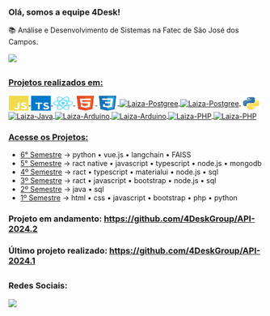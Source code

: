 ### Olá, somos a equipe 4Desk!

📚 Análise e Desenvolvimento de Sistemas na Fatec de São José dos Campos.

<div alinhar = "centro">
 <a href="https://github.com/4deskgroup">
 <img align="center" height="190em" src="https://github-readme-stats.vercel.app/api/top-langs/?username=4DeskGroup&layout=compact&langs_count=16&theme=midnight-purple"/>
</div>
  
 ##
 ### Projetos realizados em:
  <div style="display: inline_block">
  <img align="center" alt="Laiza-Js" height="30" width="40" src="https://raw.githubusercontent.com/devicons/devicon/master/icons/javascript/javascript-plain.svg">
  <img align="center" alt="Laiza-Ts" height="30" width="40" src="https://raw.githubusercontent.com/devicons/devicon/master/icons/typescript/typescript-plain.svg">
  <img align="center" alt="Laiza-React" height="30" width="40" src="https://raw.githubusercontent.com/devicons/devicon/master/icons/react/react-original.svg">
  <img align="center" alt="Laiza-HTML" height="30" width="40" src="https://raw.githubusercontent.com/devicons/devicon/master/icons/html5/html5-original.svg">
  <img align="center" alt="Laiza-CSS" height="30" width="40" src="https://raw.githubusercontent.com/devicons/devicon/master/icons/css3/css3-original.svg">
  <img align="center" alt="Laiza-Postgree" height="30" width="40" src="https://cdn.jsdelivr.net/gh/devicons/devicon/icons/postgresql/postgresql-original-wordmark.svg">
   <img align="center" alt="Laiza-Postgree" height="30" width="40" 
src="https://cdn.jsdelivr.net/gh/devicons/devicon/icons/mysql/mysql-original-wordmark.svg">
  <img align="center" alt="Laiza-Python" height="30" width="40" src="https://raw.githubusercontent.com/devicons/devicon/master/icons/python/python-original.svg">
  <img align="center" alt="Laiza-Java" height="30" width="40" 
src="https://cdn.jsdelivr.net/gh/devicons/devicon/icons/java/java-original-wordmark.svg">
   <img align="center" alt="Laiza-Arduino" height="30" width="40"  
src="https://cdn.jsdelivr.net/gh/devicons/devicon/icons/nodejs/nodejs-original.svg">
<img align="center" alt="Laiza-Arduino" height="30" width="40" 
src="https://cdn.jsdelivr.net/gh/devicons/devicon/icons/bootstrap/bootstrap-original.svg">

<img align="center" alt="Laiza-PHP" height="30" width="40" src="https://cdn.jsdelivr.net/gh/devicons/devicon/icons/materialui/materialui-original.svg">
          
  <img align="center" alt="Laiza-PHP" height="30" width="40" src="https://cdn.jsdelivr.net/gh/devicons/devicon/icons/php/php-plain.svg">

### Acesse os Projetos:
* [6° Semestre](https://github.com/4DeskGroup/API-2024.2) → python • vue.js • langchain • FAISS
* [5° Semestre](https://github.com/4DeskGroup/API-2024.1) → ract native • javascript • typescript • node.js • mongodb
* [4º Semestre](https://github.com/4DeskGroup/API-2023.2) → ract • typescript • materialui • node.js • sql
* [3º Semestre](https://github.com/4DeskGroup/API-2023.1) → ract • javascript • bootstrap • node.js • sql
* [2º Semestre](https://github.com/4DeskGroup/API-2022.2) → java • sql
* [1º Semestre](https://github.com/4DeskGroup/API-2022.1) → html • css • javascript • bootstrap • php • python
   
### Projeto em andamento: https://github.com/4DeskGroup/API-2024.2
### Último projeto realizado: https://github.com/4DeskGroup/API-2024.1
    
##
  ### Redes Sociais:
  <a href = "mailto:4deskgroup@gmail.com"><img src="https://img.shields.io/badge/-Gmail-%23333?style=for-the-badge&logo=gmail&logoColor=white" target="_blank"></a>
  
